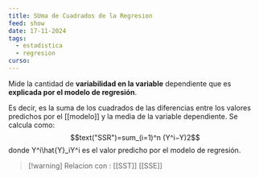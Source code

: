 ```yaml
---
title: SUma de Cuadrados de la Regresion
feed: show
date: 17-11-2024
tags:
  - estadistica
  - regresion
curso:
---
```

Mide la cantidad de **variabilidad en la variable** dependiente que es **explicada por el modelo de regresión**. 

Es decir, es la suma de los cuadrados de las diferencias entre los valores predichos por el [[modelo]] y la media de la variable dependiente. 
Se calcula como: 
$$text("SSR")=sum_(i=1)^n (Y^i−Y)2$$ donde Y^i\hat{Y}_iY^i​ es el valor predicho por el modelo de regresión.

>[!warning] Relacion con : [[SST]] [[SSE]]



